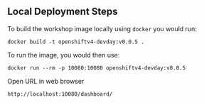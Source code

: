 Local Deployment Steps
----------------------

To build the workshop image locally using `docker` you would run:
```
docker build -t openshiftv4-devday:v0.0.5 .
```

To run the image, you would then use:

```
docker run --rm -p 10080:10080 openshiftv4-devday:v0.0.5
```

Open URL in web browser

```
http://localhost:10080/dashboard/
```
